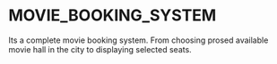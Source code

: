 # MOVIE_BOOKING_SYSTEM
Its a complete movie booking system.
From choosing prosed available movie hall in the city to displaying selected seats.
